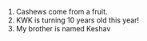 1. Cashews come from a fruit.
2. KWK is turning 10 years old this year!
3. My brother is named Keshav

